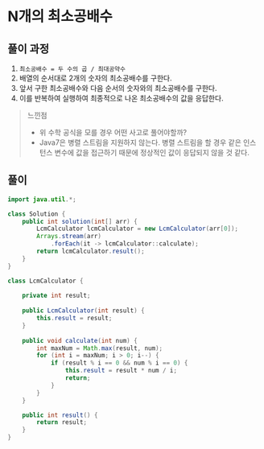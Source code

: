 # N개의 최소공배수

## 풀이 과정
1. `최소공배수 = 두 수의 곱 / 최대공약수`
2. 배열의 순서대로 2개의 숫자의 최소공배수를 구한다.
3. 앞서 구한 최소공배수와 다음 순서의 숫자와의 최소공배수를 구한다.
4. 이를 반복하여 실행하여 최종적으로 나온 최소공배수의 값을 응답한다.

> 느낀점
> - 위 수학 공식을 모를 경우 어떤 사고로 풀어야할까?
> - Java7은 병렬 스트림을 지원하지 않는다. 병렬 스트림을 할 경우 같은 인스턴스 변수에 값을 접근하기 때문에 정상적인 값이 응답되지 않을 것 같다.

## 풀이
```java
import java.util.*;

class Solution {
    public int solution(int[] arr) {
        LcmCalculator lcmCalculator = new LcmCalculator(arr[0]);    
        Arrays.stream(arr)
            .forEach(it -> lcmCalculator::calculate);
        return lcmCalculator.result();
    }
}

class LcmCalculator {
    
    private int result;
    
    public LcmCalculator(int result) {
        this.result = result;
    }
    
    public void calculate(int num) {
        int maxNum = Math.max(result, num);
        for (int i = maxNum; i > 0; i--) {
            if (result % i == 0 && num % i == 0) {
                this.result = result * num / i;
                return;
            }
        }
    }

    public int result() {
        return result;
    }
}
```